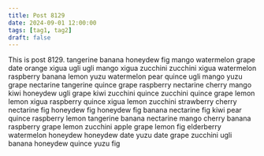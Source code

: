 ```yaml
---
title: Post 8129
date: 2024-09-01 12:00:00
tags: [tag1, tag2]
draft: false
---
```

This is post 8129.
tangerine
banana
honeydew
fig
mango
watermelon
grape
date
orange
xigua
ugli
ugli
mango
xigua
zucchini
zucchini
xigua
watermelon
raspberry
banana
lemon
yuzu
watermelon
pear
quince
ugli
mango
yuzu
grape
nectarine
tangerine
quince
grape
raspberry
nectarine
cherry
mango
kiwi
honeydew
ugli
grape
kiwi
zucchini
quince
zucchini
quince
grape
lemon
lemon
xigua
raspberry
quince
xigua
lemon
zucchini
strawberry
cherry
nectarine
fig
honeydew
fig
honeydew
fig
banana
nectarine
fig
kiwi
pear
quince
raspberry
lemon
tangerine
banana
nectarine
mango
cherry
banana
raspberry
grape
lemon
zucchini
apple
grape
lemon
fig
elderberry
watermelon
honeydew
honeydew
date
yuzu
date
grape
zucchini
ugli
banana
honeydew
quince
yuzu
fig
